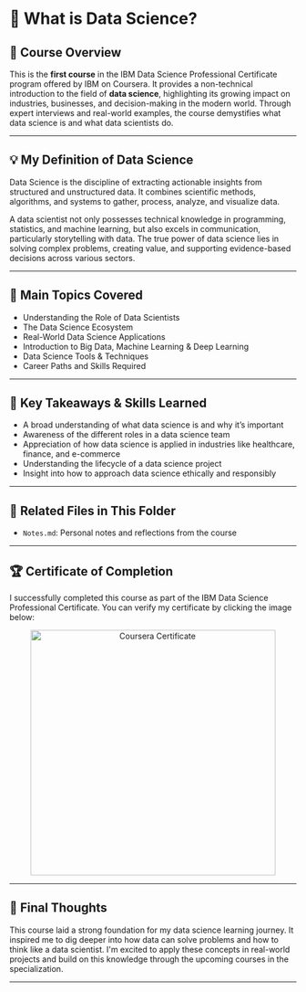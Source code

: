 # 📘 What is Data Science?

## 📄 Course Overview
This is the **first course** in the IBM Data Science Professional Certificate program offered by IBM on Coursera. It provides a non-technical introduction to the field of **data science**, highlighting its growing impact on industries, businesses, and decision-making in the modern world. Through expert interviews and real-world examples, the course demystifies what data science is and what data scientists do.

---

## 💡 My Definition of Data Science
Data Science is the discipline of extracting actionable insights from structured and unstructured data. It combines scientific methods, algorithms, and systems to gather, process, analyze, and visualize data. 

A data scientist not only possesses technical knowledge in programming, statistics, and machine learning, but also excels in communication, particularly storytelling with data. The true power of data science lies in solving complex problems, creating value, and supporting evidence-based decisions across various sectors.

---

## 📑 Main Topics Covered
- Understanding the Role of Data Scientists  
- The Data Science Ecosystem  
- Real-World Data Science Applications  
- Introduction to Big Data, Machine Learning & Deep Learning  
- Data Science Tools & Techniques  
- Career Paths and Skills Required  

---

## 🧠 Key Takeaways & Skills Learned
- A broad understanding of what data science is and why it’s important  
- Awareness of the different roles in a data science team  
- Appreciation of how data science is applied in industries like healthcare, finance, and e-commerce  
- Understanding the lifecycle of a data science project  
- Insight into how to approach data science ethically and responsibly  

---

## 📂 Related Files in This Folder
- `Notes.md`: Personal notes and reflections from the course   

---

## 🏆 Certificate of Completion

I successfully completed this course as part of the IBM Data Science Professional Certificate. You can verify my certificate by clicking the image below:

<p align="center">
  <a href="https://coursera.org/share/9b4de008db0f2878d16544ad71bc671c">
    <img src="https://user-images.githubusercontent.com/84391594/152700811-aaa5b9fc-9b4a-4eda-989d-8402c3dcf741.png" height="430" alt="Coursera Certificate">
  </a>
</p>

---

## 📌 Final Thoughts
This course laid a strong foundation for my data science learning journey. It inspired me to dig deeper into how data can solve problems and how to think like a data scientist. I'm excited to apply these concepts in real-world projects and build on this knowledge through the upcoming courses in the specialization.

---
